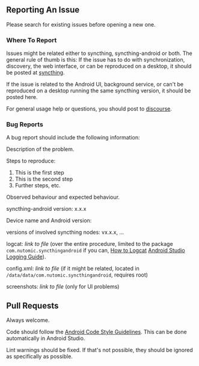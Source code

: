## Reporting An Issue

Please search for existing issues before opening a new one.

### Where To Report

Issues might be related either to syncthing, syncthing-android or both. The general rule of thumb is this:
If the issue has to do with synchronization, discovery, the web interface, or can be reproduced on a desktop, it should be posted at [syncthing](https://github.com/calmh/syncthing/issues).

If the issue is related to the Android UI, background service, or can't be reproduced on a desktop running the same syncthing version, it should be posted here.

For general usage help or questions, you should post to [discourse](http://discourse.syncthing.net/category/support).

### Bug Reports

A bug report should include the following information:

Description of the problem.

Steps to reproduce:

1. This is the first step
2. This is the second step
3. Further steps, etc.

Observed behaviour and expected behaviour.

syncthing-android version: x.x.x

Device name and Android version:

versions of involved syncthing nodes: vx.x.x, ...

logcat: *link to file* (over the entire procedure, limited to the package `com.nutomic.syncthingandroid` if you can, [How to Logcat](http://forum.xda-developers.com/showthread.php?t=1726238) [Android Studio Logging Guide](http://stackoverflow.com/a/17648663/1837158)).

config.xml: *link to file* (if it might be related, located in `/data/data/com.nutomic.syncthingandroid`, requires root)

screenshots: *link to file* (only for UI problems)

## Pull Requests

Always welcome.

Code should follow the [Android Code Style Guidelines](https://source.android.com/source/code-style.html#java-language-rules). This can be done automatically in Android Studio.

Lint warnings should be fixed. If that's not possible, they should be ignored as specifically as possible.
